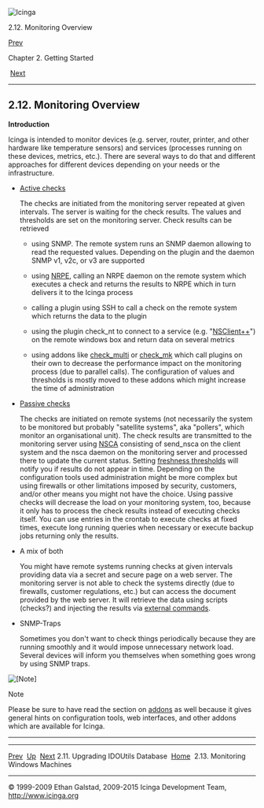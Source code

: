 ![Icinga](../images/logofullsize.png "Icinga")

2.12. Monitoring Overview

[Prev](upgrading_idoutils.md) 

Chapter 2. Getting Started

 [Next](monitoring-windows.md)

* * * * *

2.12. Monitoring Overview
-------------------------

**Introduction**

Icinga is intended to monitor devices (e.g. server, router, printer, and
other hardware like temperature sensors) and services (processes running
on these devices, metrics, etc.). There are several ways to do that and
different approaches for different devices depending on your needs or
the infrastructure.

-   [Active checks](activechecks.md "5.6. Active Checks")

    The checks are initiated from the monitoring server repeated at
    given intervals. The server is waiting for the check results. The
    values and thresholds are set on the monitoring server. Check
    results can be retrieved

    -   using SNMP. The remote system runs an SNMP daemon allowing to
        read the requested values. Depending on the plugin and the
        daemon SNMP v1, v2c, or v3 are supported

    -   using [NRPE](nrpe.md "10.2. NRPE"), calling an NRPE daemon on
        the remote system which executes a check and returns the results
        to NRPE which in turn delivers it to the Icinga process

    -   calling a plugin using SSH to call a check on the remote system
        which returns the data to the plugin

    -   using the plugin check\_nt to connect to a service (e.g.
        "[NSClient++](http://nsclient.org)") on the remote windows box
        and return data on several metrics

    -   using addons like [check\_multi](http://my-plugin.de) or
        [check\_mk](http://mathias-kettner.de/check_mk_overview.md)
        which call plugins on their own to decrease the performance
        impact on the monitoring process (due to parallel calls). The
        configuration of values and thresholds is mostly moved to these
        addons which might increase the time of administration

-   [Passive checks](passivechecks.md "5.7. Passive Checks")

    The checks are initiated on remote systems (not necessarily the
    system to be monitored but probably "satellite systems", aka
    "pollers", which monitor an organisational unit). The check results
    are transmitted to the monitoring server using
    [NSCA](nsca.md "10.3. NSCA") consisting of send\_nsca on the
    client system and the nsca daemon on the monitoring server and
    processed there to update the current status. Setting [freshness
    thresholds](freshness.md "7.5. Service and Host Freshness Checks")
    will notify you if results do not appear in time. Depending on the
    configuration tools used administration might be more complex but
    using firewalls or other limitations imposed by security, customers,
    and/or other means you might not have the choice. Using passive
    checks will decrease the load on your monitoring system, too,
    because it only has to process the check results instead of
    executing checks itself. You can use entries in the crontab to
    execute checks at fixed times, execute long running queries when
    necessary or execute backup jobs returning only the results.

-   A mix of both

    You might have remote systems running checks at given intervals
    providing data via a secret and secure page on a web server. The
    monitoring server is not able to check the systems directly (due to
    firewalls, customer regulations, etc.) but can access the document
    provided by the web server. It will retrieve the data using scripts
    (checks?) and injecting the results via [external
    commands](extcommands.md "7.1. External Commands").

-   SNMP-Traps

    Sometimes you don't want to check things periodically because they
    are running smoothly and it would impose unnecessary network load.
    Several devices will inform you themselves when something goes wrong
    by using SNMP traps.

![[Note]](../images/note.png)

Note

Please be sure to have read the section on
[addons](addons.md "10.1. Icinga Addons") as well because it gives
general hints on configuration tools, web interfaces, and other addons
which are available for Icinga.

* * * * *

  ------------------------------------ -------------------- ------------------------------------
  [Prev](upgrading_idoutils.md)      [Up](ch02.md)       [Next](monitoring-windows.md)
  2.11. Upgrading IDOUtils Database    [Home](index.md)    2.13. Monitoring Windows Machines
  ------------------------------------ -------------------- ------------------------------------

© 1999-2009 Ethan Galstad, 2009-2015 Icinga Development Team,
http://www.icinga.org
